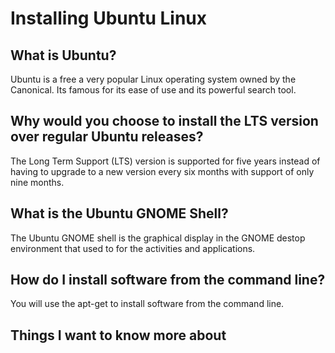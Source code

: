 # Installing Ubuntu Linux

## What is Ubuntu?
Ubuntu is a free a very popular Linux operating system owned by the Canonical. Its famous for its ease of use and its powerful search tool. 

## Why would you choose to install the LTS version over regular Ubuntu releases?
The Long Term Support (LTS) version is supported for five years instead of having to upgrade to a new version every six months with support of only nine months. 

## What is the Ubuntu GNOME Shell?
The Ubuntu GNOME shell is the graphical display in the GNOME destop environment that used to for the activities and applications. 

## How do I install software from the command line?
You will use the apt-get to install software from the command line. 


## Things I want to know more about
